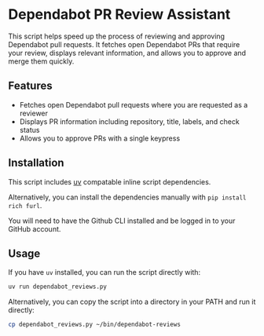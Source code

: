 # Dependabot PR Review Assistant

This script helps speed up the process of reviewing and approving Dependabot pull requests. It fetches open Dependabot PRs that require your review, displays relevant information, and allows you to approve and merge them quickly.

## Features

- Fetches open Dependabot pull requests where you are requested as a reviewer
- Displays PR information including repository, title, labels, and check status
- Allows you to approve PRs with a single keypress

## Installation

This script includes [uv](https://docs.astral.sh/uv/getting-started/installation/) compatable inline script dependencies.

Alternatively, you can install the dependencies manually with `pip install rich furl`.

You will need to have the Github CLI installed and be logged in to your GitHub account.

## Usage

If you have `uv` installed, you can run the script directly with:

```bash
uv run dependabot_reviews.py
```

Alternatively, you can copy the script into a directory in your PATH and run it directly:

```bash
cp dependabot_reviews.py ~/bin/dependabot-reviews
```
